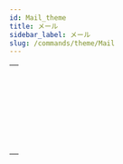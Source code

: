 ```yaml
---
id: Mail_theme
title: メール
sidebar_label: メール
slug: /commands/theme/Mail
---
```


|                                                                                                            |
| ---------------------------------------------------------------------------------------------------------- |
| [<!-- INCLUDE #_command_.IMAP New transporter.Syntax -->](../../commands/imap-new-transporter.md)<br/>     |
| [<!-- INCLUDE #_command_.MAIL Convert from MIME.Syntax -->](../../commands/mail-convert-from-mime.md)<br/> |
| [<!-- INCLUDE #_command_.MAIL Convert to MIME.Syntax -->](../../commands/mail-convert-to-mime.md)<br/>     |
| [<!-- INCLUDE #_command_.MAIL New attachment.Syntax -->](../../commands/mail-new-attachment.md)<br/>       |
| [<!-- INCLUDE #_command_.POP3 New transporter.Syntax -->](../../commands/pop3-new-transporter.md)<br/>     |
| [<!-- INCLUDE #_command_.SMTP New transporter.Syntax -->](../../commands/smtp-new-transporter.md)<br/>     |
